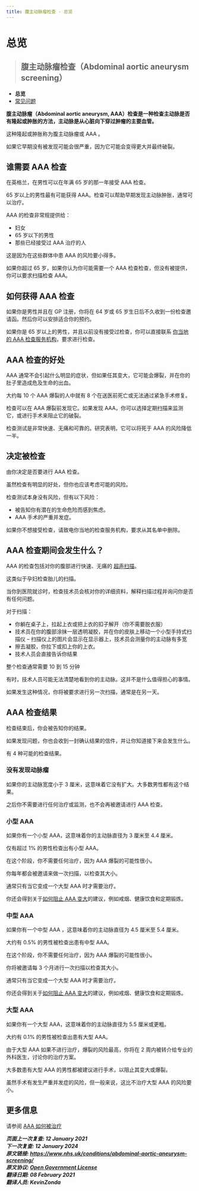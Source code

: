 ```yaml
---
title: 腹主动脉瘤检查 - 总览
---
```


<!-- AAA screening/Abdominal aortic aneurysm screening -->

# **总览**

> ## 腹主动脉瘤检查（Abdominal aortic aneurysm screening）

- **总览**
- [常见问题](abdominal-aortic-aneurysm-screening-faqs.md)

**腹主动脉瘤（Abdominal aortic aneurysm, AAA）检查是一种检查主动脉是否有隆起或肿胀的方法，主动脉是从心脏向下穿过肿瘤的主要血管。**

这种隆起或肿胀称为腹主动脉瘤或 AAA 。

如果它早期没有被发现可能会很严重，因为它可能会变得更大并最终破裂。



<!-- FIXME: 潜在的区域性内容 -->

## 谁需要 AAA 检查

在英格兰，在男性可以在年满 65 岁的那一年接受 AAA 检查。

65 岁以上的男性最有可能获得 AAA。检查可以帮助早期发现主动脉肿胀，通常可以治疗。

AAA 的检查非常规提供给：

- 妇女
- 65 岁以下的男性
- 那些已经接受过 AAA 治疗的人

这是因为在这些群体中患 AAA 的风险要小得多。

如果你超过 65 岁，如果你认为你可能需要一个 AAA 检查检查，但没有被提供，你可以要求扫描检查 AAA。



<!-- FIXME: 潜在的区域性内容 -->

## 如何获得 AAA 检查

如果你是男性并且在 GP 注册，你将在 64 岁或 65 岁生日后不久收到一份检查邀请函。然后你可以安排适合你的预约。

如果你是 65 岁以上的男性，并且以前没有接受过检查，你可以直接联系 [你当地的 AAA 检查服务机构](https://www.nhs.uk/Service-Search/Abdominal-aortic-aneurysm-screening/LocationSearch/1910)，要求进行检查。

## AAA 检查的好处

AAA 通常不会引起什么明显的症状，但如果任其变大，它可能会爆裂，并在你的肚子里造成危及生命的出血。

大约每 10 个 AAA 爆裂的人中就有 8 个在送医前死亡或无法通过紧急手术修复。

检查可以在 AAA 爆裂前发现它。如果发现 AAA，你可以选择定期扫描来监测它，或进行手术来阻止它的破裂。

检查测试是非常快速、无痛和可靠的。研究表明，它可以将死于 AAA 的风险降低一半。



<!-- FIXME: 潜在的区域性内容 -->

## 决定被检查

由你决定是否要进行 AAA 检查。

虽然检查有明显的好处，但你也应该考虑可能的风险。

检查测试本身没有风险，但有以下风险：

- 被告知你有潜在的生命危险而感到焦虑。
- AAA 手术的严重并发症。

如果你不想接受检查，请致电你当地的检查服务机构，要求从其名单中删除。



## AAA 检查期间会发生什么？

AAA 的检查包括对你的腹部进行快速、无痛的 [超声扫描](https://www.nhs.uk/conditions/ultrasound-scan/)。

这类似于孕妇检查胎儿的扫描。

当你到医院就诊时，检查技术员会核对你的详细资料，解释扫描过程并询问你是否有任何问题。

对于扫描：

- 你躺在桌子上，拉起上衣或把上衣的扣子解开（你不需要脱衣服）
- 技术员在你的腹部涂抹一层透明凝胶，并在你的皮肤上移动一个小型手持式扫描仪 – 扫描仪上的图片会显示在显示器上，技术员会测量你的主动脉有多宽
- 擦去凝胶，你拉下或扣上你的上衣。
- 技术人员会直接告诉你结果

整个检查通常需要 10 到 15 分钟

有时，技术人员可能无法清楚地看到你的主动脉。这并不是什么值得担心的事情。

如果发生这种情况，你将被要求进行另一次扫描，通常是在另一天。



<!-- FIXME: 潜在的区域性内容 -->

## AAA 检查结果

检查结束后，你会被告知你的结果。

如果发现问题，你也会收到一封确认结果的信件，并让你知道接下来会发生什么。

有 4 种可能的检查结果。

### 没有发现动脉瘤

如果你的主动脉宽度小于 3 厘米，这意味着它没有扩大。大多数男性都有这个结果。

之后你不需要进行任何治疗或监测，也不会再被邀请进行 AAA 检查。

### 小型 AAA

如果你有一个小型 AAA，这意味着你的主动脉直径为 3 厘米至 4.4 厘米。

仅有超过 1% 的男性检查出有小型 AAA。

在这个阶段，你不需要任何治疗，因为 AAA 爆裂的可能性很小。

你每年都会被邀请来做一次扫描，以检查其大小。

通常只有当它变成一个大型 AAA 时才需要治疗。

<!-- FIXME: LINK -->

你还会得到关于[如何阻止 AAA 变大](abdominal-aortic-aneurysm.md#降低你的腹主动脉瘤（AAA）风险)的建议，例如戒烟、健康饮食和定期锻炼。

### 中型 AAA

如果你有一个中型 AAA ，这意味着你的主动脉直径为 4.5 厘米至 5.4 厘米。

大约有 0.5% 的男性被检查出患有中型 AAA。

在这个阶段，你不需要任何治疗，因为 AAA 爆裂的可能性很小。

你将被邀请每 3 个月进行一次扫描以检查其大小。

通常只有当它变成一个大型 AAA 时才需要治疗。

你还会得到关于[如何阻止 AAA 变大](abdominal-aortic-aneurysm.md#降低你的腹主动脉瘤（AAA）风险)的建议，例如戒烟、健康饮食和定期锻炼。

### 大型 AAA

如果你有一个大型 AAA，这意味着你的主动脉直径为 5.5 厘米或更粗。

大约有 0.1% 的男性被检查出患有大型 AAA。

由于大型 AAA 如果不进行治疗，爆裂的风险最高，你将在 2 周内被转介给专业的外科医生，讨论你的治疗方案。

大多数患有大型 AAA 的男性都被建议进行手术，以阻止其变大或爆裂。

虽然手术有发生严重并发症的风险，但一般来说，这比不治疗大型 AAA 的风险要小。



## 更多信息

请参阅 [AAA 如何被治疗](https://www.nhs.uk/conditions/abdominal-aortic-aneurysm/)

**_页面上一次复查: 12 January 2021  
下一次复查: 12 January 2024  
原文链接: <https://www.nhs.uk/conditions/abdominal-aortic-aneurysm-screening/>  
原文协议: [Open Government License](http://www.nationalarchives.gov.uk/doc/open-government-licence/version/3/)  
翻译日期: 08 February 2021  
翻译人员: KevinZonda_**

